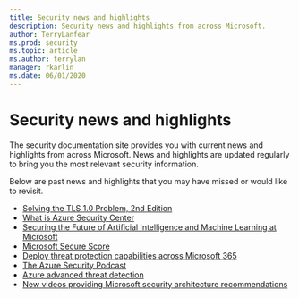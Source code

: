 ```yaml
---
title: Security news and highlights
description: Security news and highlights from across Microsoft.
author: TerryLanfear
ms.prod: security
ms.topic: article
ms.author: terrylan
manager: rkarlin
ms.date: 06/01/2020
---
```


# Security news and highlights

The security documentation site provides you with current news and highlights from across Microsoft. News and highlights are updated regularly to bring you the most relevant security information.


Below are past news and highlights that you may have missed or would like to revisit.

- [Solving the TLS 1.0 Problem, 2nd Edition](solving-tls1-problem.md)
- [What is Azure Security Center](https://docs.microsoft.com/azure/security-center/security-center-intro)
- [Securing the Future of Artificial Intelligence and Machine Learning at Microsoft](securing-artificial-intelligence-machine-learning.md)
- [Microsoft Secure Score](https://docs.microsoft.com/microsoft-365/security/mtp/microsoft-secure-score?view=o365-worldwide)
- [Deploy threat protection capabilities across Microsoft 365](https://docs.microsoft.com/microsoft-365/solutions/deploy-threat-protection?view=o365-worldwide)
- [The Azure Security Podcast](https://azsecuritypodcast.azurewebsites.net/)
- [Azure advanced threat detection](https://docs.microsoft.com/en-us/azure/security/fundamentals/threat-detection)
- [New videos providing Microsoft security architecture recommendations](../security/compass/microsoft-security-compass-introduction.md)
